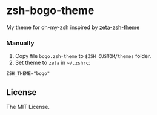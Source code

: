 # zsh-bogo-theme
My theme for oh-my-zsh inspired by [zeta-zsh-theme](https://github.com/skylerlee/zeta-zsh-theme)

### Manually

1. Copy file `bogo.zsh-theme` to `$ZSH_CUSTOM/themes` folder.
2. Set theme to `zeta` in `~/.zshrc`:

```
ZSH_THEME="bogo"
```
## License

The MIT License.
